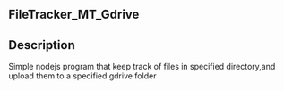 ## FileTracker_MT_Gdrive

## Description
Simple nodejs program that keep track of files in specified directory,and upload them to a specified gdrive folder
